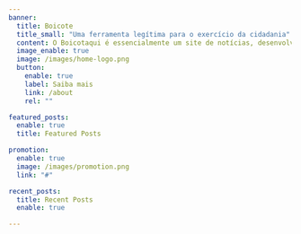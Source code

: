 ```yaml
---
banner:
  title: Boicote
  title_small: "Uma ferramenta legítima para o exercício da cidadania"
  content: O Boicotaqui é essencialmente um site de notícias, desenvolvido por patriotas que, como você, procuram por formas legítimas de protestos para manifestar seu inconformismo com a realidade do nosso país.
  image_enable: true
  image: /images/home-logo.png
  button:
    enable: true
    label: Saiba mais
    link: /about
    rel: ""

featured_posts:
  enable: true
  title: Featured Posts

promotion:
  enable: true
  image: /images/promotion.png
  link: "#"

recent_posts:
  title: Recent Posts
  enable: true

---
```

